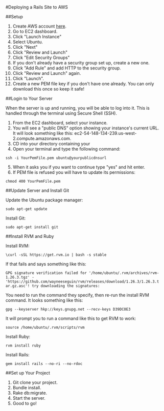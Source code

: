 #Deploying a Rails Site to AWS

##Setup
1. Create AWS account [here](http://aws.amazon.com/).
2. Go to EC2 dashboard.
3. Click "Launch Instance"
4. Select Ubuntu.
5. Click "Next"
6. Click "Review and Launch"
7. Click "Edit Security Groups"
8. If you don't already have a security group set up, create a new one.
9. Click "Add Rule" and add HTTP to the security group.
10. Click "Review and Launch" again.
11. Click "Launch".
12. Create a new PEM file key if you don't have one already. You can only download this once so keep it safe!

##Login to Your Server

When the server is up and running, you will be able to log into it. This is handled through the terminal using Secure Shell (SSH).

1. From the EC2 dashboard, select your instance.
2. You will see a "public DNS" option showing your instance's current URL. It will look something like this: ec2-54-148-134-239.us-west-2.compute.amazonaws.com.
3. CD into your directory containing your 
4. Open your terminal and type the following command:

`ssh -i YourPemFile.pem ubuntu@yourpublicdnsurl`

5. When it asks you if you want to continue type "yes" and hit enter.
6. If PEM file is refused you will have to update its permissions:

`chmod 400 YourPemFile.pem`

##Update Server and Install Git

Update the Ubuntu package manager:

`sudo apt-get update`

Install Git:

`sudo apt-get install git`

##Install RVM and Ruby

Install RVM:

`\curl -sSL https://get.rvm.io | bash -s stable`

If that fails and says something like this:

`GPG signature verification failed for '/home/ubuntu/.rvm/archives/rvm-1.26.3.tgz' - 'https://github.com/wayneeseguin/rvm/releases/download/1.26.3/1.26.3.tar.gz.asc'!
try downloading the signatures:`

You need to run the command they specify, then re-run the install RVM command. It looks something like this:

`gpg --keyserver hkp://keys.gnupg.net --recv-keys D39DC0E3`

It will prompt you to run a command like this to get RVM to work:

`source /home/ubuntu/.rvm/scripts/rvm`

Install Ruby:

`rvm install ruby`

Install Rails:

`gem install rails --no-ri --no-rdoc`

##Set up Your Project
1. Git clone your project.
2. Bundle install.
3. Rake db:migrate.
4. Start the server.
5. Good to go!